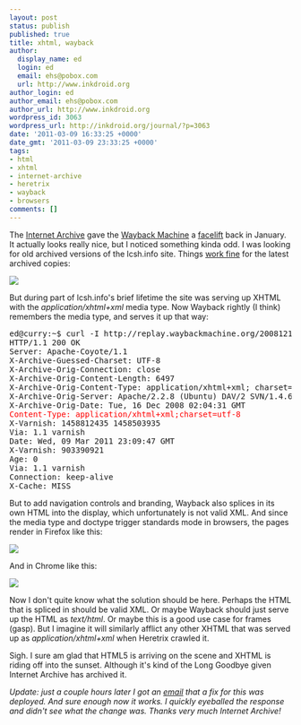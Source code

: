 ```yaml
---
layout: post
status: publish
published: true
title: xhtml, wayback
author:
  display_name: ed
  login: ed
  email: ehs@pobox.com
  url: http://www.inkdroid.org
author_login: ed
author_email: ehs@pobox.com
author_url: http://www.inkdroid.org
wordpress_id: 3063
wordpress_url: http://inkdroid.org/journal/?p=3063
date: '2011-03-09 16:33:25 +0000'
date_gmt: '2011-03-09 23:33:25 +0000'
tags:
- html
- xhtml
- internet-archive
- heretrix
- wayback
- browsers
comments: []
---
```


<p>The <a href="http://archive.org">Internet Archive</a> gave the <a href="">Wayback Machine</a> a <a href="http://iawebarchiving.wordpress.com/2011/01/24/updated-wayback-machine-in-beta-testing/">facelift</a> back in January. It actually looks really nice, but I noticed something kinda odd. I was looking for old archived versions of the lcsh.info site. Things <a href="http://replay.waybackmachine.org/20090308030621/http://lcsh.info//">work fine</a> for the latest archived copies:</p>
<p><img src="http://inkdroid.org/images/wayback-lcsh-info.png"/></p>
<p>But during part of lcsh.info's brief lifetime the site was serving up XHTML with the <em>application/xhtml+xml</em> media type. Now Wayback rightly (I think) remembers the media type, and serves it up that way:</p>
<pre>
ed@curry:~$ curl -I http://replay.waybackmachine.org/20081216020433/http://lcsh.info/
HTTP/1.1 200 OK
Server: Apache-Coyote/1.1
X-Archive-Guessed-Charset: UTF-8
X-Archive-Orig-Connection: close
X-Archive-Orig-Content-Length: 6497
X-Archive-Orig-Content-Type: application/xhtml+xml; charset=UTF-8
X-Archive-Orig-Server: Apache/2.2.8 (Ubuntu) DAV/2 SVN/1.4.6 PHP/5.2.4-2ubuntu5.4 with Suhosin-Patch mod_wsgi/1.3 Python/2.5.2
X-Archive-Orig-Date: Tue, 16 Dec 2008 02:04:31 GMT
<span style="color: red;">Content-Type: application/xhtml+xml;charset=utf-8</span>
X-Varnish: 1458812435 1458503935
Via: 1.1 varnish
Date: Wed, 09 Mar 2011 23:09:47 GMT
X-Varnish: 903390921
Age: 0
Via: 1.1 varnish
Connection: keep-alive
X-Cache: MISS
</pre>
<p>But to add navigation controls and branding, Wayback also splices in its own HTML into the display, which unfortunately is not valid XML. And since the media type and doctype trigger standards mode in browsers, the pages render in Firefox like this:</p>
<p><img src="http://inkdroid.org/images/wayback-lcsh-info-ffx.png"/></p>
<p>And in Chrome like this:</p>
<p><img src="http://inkdroid.org/images/wayback-lcsh-info-chrome.png"/></p>
<p>Now I don't quite know what the solution should be here. Perhaps the HTML that is spliced in should be valid XML. Or maybe Wayback should just serve up the HTML as <em>text/html</em>. Or maybe this is a good use case for frames (gasp). But I imagine it will similarly afflict any other XHTML that was served up as <em>application/xhtml+xml</em> when Heretrix crawled it. </p>
<p>Sigh. I sure am glad that HTML5 is arriving on the scene and XHTML is riding off into the sunset. Although it's kind of the Long Goodbye given Internet Archive has archived it.</p>
<p><em>Update: just a couple hours later I got an <a href="http://sourceforge.net/mailarchive/message.php?msg_id=27179259">email</a> that a fix for this was deployed. And sure enough now it works. I quickly eyeballed the response and didn't see what the change was. Thanks very much Internet Archive!</em></p>
